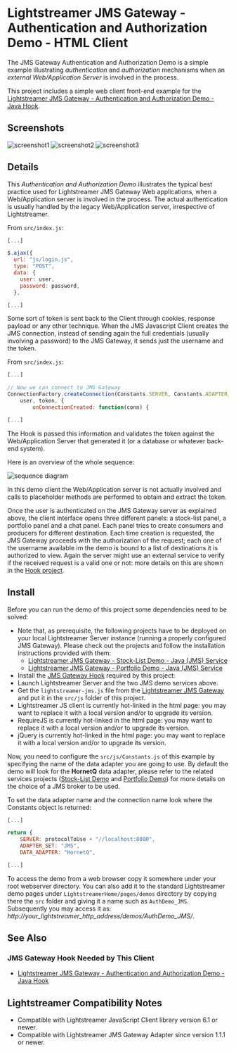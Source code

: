 # Lightstreamer JMS Gateway - Authentication and Authorization Demo - HTML Client

The JMS Gateway Authentication and Authorization Demo is a simple example illustrating *authentication* and *authorization* mechanisms when an
*external Web/Application Server* is involved in the process.

This project includes a simple web client front-end example for the [Lightstreamer JMS Gateway - Authentication and Authorization Demo - Java Hook](https://github.com/Weswit/Lightstreamer-JMS-example-Auth-hook-java).

## Screenshots

![screenshot1](screenshot1.png) ![screenshot2](screenshot2.png) ![screenshot3](screenshot3.png)

## Details

This *Authentication and Authorization Demo* illustrates the typical best practice used for Lightstreamer JMS Gateway Web applications, when a Web/Application server is involved in the process.
The actual authentication is usually handled by the legacy Web/Application server, irrespective of Lightstreamer.

From `src/index.js`:

```js
[...]

$.ajax({
  url: "js/login.js",
  type: "POST",
  data: {
    user: user,
    password: password,
  },

[...]
```

Some sort of token is sent back to the Client through cookies, response payload or any other technique.
When the JMS Javascript Client creates the JMS connection, instead of sending again the full credentials (usually involving a password) to
the JMS Gateway, it sends just the username and the token.

From `src/index.js`:

```js
[...]

// Now we can connect to JMS Gateway
ConnectionFactory.createConnection(Constants.SERVER, Constants.ADAPTER_SET, Constants.DATA_ADAPTER,
    user, token, {
        onConnectionCreated: function(conn) {

[...]
```

The Hook is passed this information and validates the token against the Web/Application Server that
generated it (or a database or whatever back-end system).

Here is an overview of the whole sequence:

![sequence diagram](sequence_diagram.png)

In this demo client the Web/Application server is not actually involved and calls to placeholder methods are performed to obtain and extract the token.

Once the user is authenticated on the JMS Gateway server as explained above, the client interface opens three different panels: a stock-list panel,
a portfolio panel and a chat panel. Each panel tries to create consumers and producers for different destination. Each time creation is requested,
the JMS Gateway proceeds with the authorization of the request; each one of the username available im the demo is bound to a list of destinations
it is authorized to view. Again the server might use an external service to verify if the received request is a valid one or not:
more details on this are shown in the [Hook project](https://github.com/Weswit/Lightstreamer-JMS-example-Auth-hook-java).


## Install

Before you can run the demo of this project some dependencies need to be solved:

* Note that, as prerequisite, the following projects have to be deployed on your local Lightstreamer Server instance (running a properly configured JMS Gateway). Please check out the projects and follow the installation instructions provided with them:
  * [Lightstreamer JMS Gateway - Stock-List Demo - Java (JMS) Service](https://github.com/Weswit/Lightstreamer-JMS-example-StockList-service-java)
  * [Lightstreamer JMS Gateway - Portfolio Demo - Java (JMS) Service](https://github.com/Weswit/Lightstreamer-JMS-example-Portfolio-service-java)
* Install the [JMS Gateway Hook](https://github.com/Weswit/Lightstreamer-JMS-example-Auth-hook-java) required by this project:
* Launch Lightstreamer Server and the two JMS demo services above.
* Get the `lightstreamer-jms.js` file from the [Lightstreamer JMS Gateway](http://download.lightstreamer.com/#jms) and put it in the `src/js` folder of this project.
* Lightstreamer JS client is currently hot-linked in the html page: you may want to replace it with a local version and/or to upgrade its version.
* RequireJS is currently hot-linked in the html page: you may want to replace it with a local version and/or to upgrade its version.
* jQuery is currently hot-linked in the html page: you may want to replace it with a local version and/or to upgrade its version.

Now, you need to configure the `src/js/Constants.js` of this example by specifying the name of the data adapter you are going to use.
By default the demo will look for the <b>HornetQ</b> data adapter, please refer to the related services projects ([Stock-List Demo](https://github.com/Weswit/Lightstreamer-JMS-example-StockList-service-java) and
[Portfolio Demo](https://github.com/Weswit/Lightstreamer-JMS-example-Portfolio-service-java))
for more details on the choice of a JMS broker to be used.

To set the data adapter name and the connection name look where the Constants object is returned:

```js
[...]

return {
    SERVER: protocolToUse + "//localhost:8080",
    ADAPTER_SET: "JMS",
    DATA_ADAPTER: "HornetQ",

[...]
```

To access the demo from a web browser copy it somewhere under your root webserver directory. You can also add it to the standard Lightstreamer
demo pages under `LightstreamerHome/pages/demos` directory by copying there the `src` folder and giving it a name such as `AuthDemo_JMS`. Subsequently
you may access it as: <i>http://_your_lightstreamer_http_address_/demos/AuthDemo_JMS/</i>.

## See Also

### JMS Gateway Hook Needed by This Client

* [Lightstreamer JMS Gateway - Authentication and Authorization Demo - Java Hook](https://github.com/Weswit/Lightstreamer-JMS-example-Auth-hook-java)

## Lightstreamer Compatibility Notes

* Compatible with Lightstreamer JavaScript Client library version 6.1 or newer.
* Compatible with Lightstreamer JMS Gateway Adapter since version 1.1.1 or newer.
